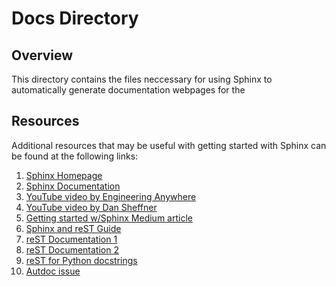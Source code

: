 Docs Directory
==============================

Overview
------------
This directory contains the files neccessary for using Sphinx to automatically generate documentation webpages for the 

Resources
------------
Additional resources that may be useful with getting started with Sphinx can be found at the following links:
1. [Sphinx Homepage](http://www.sphinx-doc.org/en/master/index.html)
2. [Sphinx Documentation](https://buildmedia.readthedocs.org/media/pdf/sphinx/master/sphinx.pdf)
3. [YouTube video by Engineering Anywhere](https://www.youtube.com/watch?v=LQ6pFgQXQ0Q)
4. [YouTube video by Dan Sheffner](https://www.youtube.com/watch?v=qrcj7sVuvUA)
5. [Getting started w/Sphinx Medium article](https://medium.com/@eikonomega/getting-started-with-sphinx-autodoc-part-1-2cebbbca5365)
6. [Sphinx and reST Guide](https://thomas-cokelaer.info/tutorials/sphinx/index.html)
7. [reST Documentation 1](https://pythonhosted.org/an_example_pypi_project/sphinx.html#restructured-text-rest-resources)
8. [reST Documentation 2](http://docutils.sourceforge.net/docs/user/rst/quickref.html#paragraphs)
9. [reST for Python docstrings](https://thomas-cokelaer.info/tutorials/sphinx/docstring_python.html)
9. [Autdoc issue](https://stackoverflow.com/questions/13516404/sphinx-error-unknown-directive-type-automodule-or-autoclass)